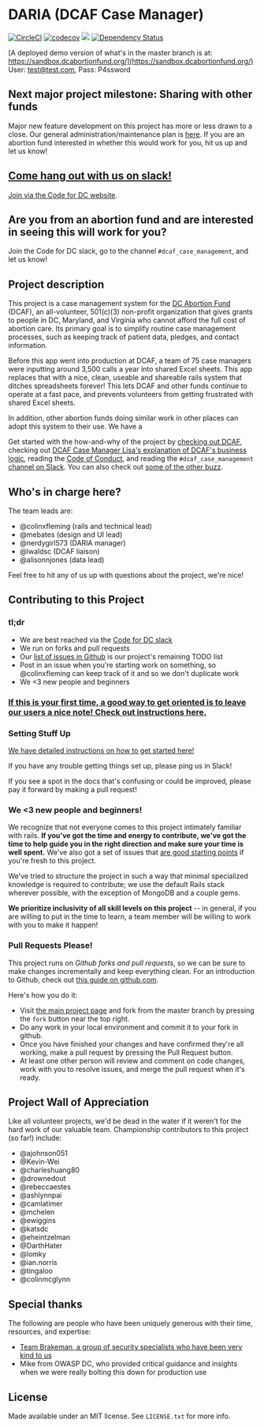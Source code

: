 # DARIA (DCAF Case Manager)

[![CircleCI](https://circleci.com/gh/DCAFEngineering/dcaf_case_management.svg?style=shield)](https://circleci.com/gh/DCAFEngineering/dcaf_case_management)
[![codecov](https://codecov.io/gh/DCAFEngineering/dcaf_case_management/branch/master/graph/badge.svg)](https://codecov.io/gh/DCAFEngineering/dcaf_case_management)
[![](https://images.microbadger.com/badges/image/colinxfleming/dcaf_case_management.svg)](https://microbadger.com/images/colinxfleming/dcaf_case_management "Get your own image badge on microbadger.com")
[![Dependency Status](https://gemnasium.com/badges/github.com/DCAFEngineering/dcaf_case_management.svg)](https://gemnasium.com/github.com/DCAFEngineering/dcaf_case_management)

[A deployed demo version of what's in the master branch is at: https://sandbox.dcabortionfund.org/](https://sandbox.dcabortionfund.org/) User: test@test.com, Pass: P4ssword

## Next major project milestone: Sharing with other funds

Major new feature development on this project has more or less drawn to a close. Our general administration/maintenance plan is [here](docs/ADMINISTRATION_AND_MAINTENANCE_PLAN.md). If you are an abortion fund interested in whether this would work for you, hit us up and let us know!

## [Come hang out with us on slack!](https://codefordc.slack.com/messages/dcaf_case_management)

[Join via the Code for DC website](http://codefordc.org/joinslack).

## Are you from an abortion fund and are interested in seeing this will work for you?

Join the Code for DC slack, go to the channel `#dcaf_case_management`, and let us know!

## Project description
This project is a case management system for the [DC Abortion Fund](http://dcabortionfund.org/) (DCAF), an all-volunteer, 501(c)(3) non-profit organization that gives grants to people in DC, Maryland, and Virginia who cannot afford the full cost of abortion care. Its primary goal is to simplify routine case management processes, such as keeping track of patient data, pledges, and contact information.

Before this app went into production at DCAF, a team of 75 case managers were inputting around 3,500 calls a year into shared Excel sheets. This app replaces that with a nice, clean, useable and shareable rails system that ditches spreadsheets forever! This lets DCAF and other funds continue to operate at a fast pace, and prevents volunteers from getting frustrated with shared Excel sheets.

In addition, other abortion funds doing similar work in other places can adopt this system to their use. We have a 

Get started with the how-and-why of the project by [checking out DCAF](http://dcabortionfund.org), checking out [DCAF Case Manager Lisa's explanation of DCAF's business logic](docs/DCAF_101.md), reading the [Code of Conduct](CODE_OF_CONDUCT.md), and reading the `#dcaf_case_management` [channel on Slack](https://codefordc.slack.com/messages/dcaf_case_management/files). You can also check out [some of the other buzz](docs/PRESS.md).

## Who's in charge here?

The team leads are:

* @colinxfleming (rails and technical lead)
* @mebates (design and UI lead)
* @nerdygirl573 (DARIA manager)
* @lwaldsc (DCAF liaison)
* @alisonnjones (data lead)

Feel free to hit any of us up with questions about the project, we're nice!

## Contributing to this Project

### tl;dr
* We are best reached via the [Code for DC slack](http://codefordc.org/joinslack)
* We run on forks and pull requests
* Our [list of issues in Github](https://github.com/colinxfleming/dcaf_case_management/issues) is our project's remaining TODO list
* Post in an issue when you're starting work on something, so @colinxfleming can keep track of it and so we don't duplicate work
* We <3 new people and beginners

### [If this is your first time, a good way to get oriented is to leave our users a nice note! Check out instructions here.](docs/YOUR_FIRST_CONTRIBUTION.md)

### Setting Stuff Up

[We have detailed instructions on how to get started here!](docs/SETUP.md)

If you have any trouble getting things set up, please ping us in Slack!

If you see a spot in the docs that's confusing or could be improved, please pay it forward by making a pull request!

### We <3 new people and beginners!
We recognize that not everyone comes to this project intimately familiar with rails. **If you've got the time and energy to contribute, we've got the time to help guide you in the right direction and make sure your time is well spent.** We've also got a set of issues that [are good starting points](https://github.com/DCAFEngineering/dcaf_case_management/issues?q=is%3Aissue+is%3Aopen+label%3A%22beginner+friendly%22) if you're fresh to this project.

We've tried to structure the project in such a way that minimal specialized knowledge is required to contribute; we use the default Rails stack wherever possible, with the exception of MongoDB and a couple gems.

**We prioritize inclusivity of all skill levels on this project** -- in general, if you are willing to put in the time to learn, a team member will be willing to work with you to make it happen!

### Pull Requests Please!
This project runs on *Github forks and pull requests*, so we can be sure to make changes incrementally and keep everything clean. For an introduction to Github, check out [this guide on github.com](https://guides.github.com/activities/hello-world/).

Here's how you do it:

* Visit [the main project page](https://github.com/DCAFEngineering/dcaf_case_management) and fork from the master branch by pressing the `fork` button near the top right.
* Do any work in your local environment and commit it to your fork in github.
* Once you have finished your changes and have confirmed they're all working, make a pull request by pressing the Pull Request button.
* At least one other person will review and comment on code changes, work with you to resolve issues, and merge the pull request when it's ready.

## Project Wall of Appreciation

Like all volunteer projects, we'd be dead in the water if it weren't for the hard work of our valuable team. Championship contributors to this project (so far!) include:

* @ajohnson051
* @Kevin-Wei
* @charleshuang80
* @drownedout
* @rebeccaestes
* @ashlynnpai
* @camlatimer
* @mchelen
* @ewiggins
* @katsdc
* @eheintzelman
* @DarthHater
* @lomky
* @ian.norris
* @tingaloo
* @colinmcglynn

## Special thanks

The following are people who have been uniquely generous with their time, resources, and expertise:

* [Team Brakeman, a group of security specialists who have been very kind to us](https://brakemanpro.com/)
* Mike from OWASP DC, who provided critical guidance and insights when we were really bolting this down for production use

## License

Made available under an MIT license. See `LICENSE.txt` for more info.
